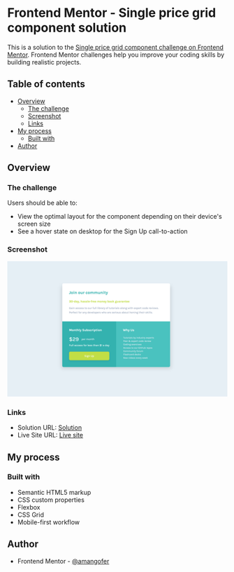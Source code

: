 # Frontend Mentor - Single price grid component solution

This is a solution to the [Single price grid component challenge on Frontend Mentor](https://www.frontendmentor.io/challenges/single-price-grid-component-5ce41129d0ff452fec5abbbc). Frontend Mentor challenges help you improve your coding skills by building realistic projects. 

## Table of contents

- [Overview](#overview)
  - [The challenge](#the-challenge)
  - [Screenshot](#screenshot)
  - [Links](#links)
- [My process](#my-process)
  - [Built with](#built-with)
- [Author](#author)


## Overview

### The challenge

Users should be able to:

- View the optimal layout for the component depending on their device's screen size
- See a hover state on desktop for the Sign Up call-to-action

### Screenshot

![](./screenshot.png)

### Links

- Solution URL: [Solution](https://www.frontendmentor.io/solutions/single-price-grid-component-using-html-and-css-g9d7Xl5bBE)
- Live Site URL: [Live site](https://super-gaufre-38bea4.netlify.app)

## My process

### Built with

- Semantic HTML5 markup
- CSS custom properties
- Flexbox
- CSS Grid
- Mobile-first workflow


## Author


- Frontend Mentor - [@amangofer](https://www.frontendmentor.io/profile/yourusername)